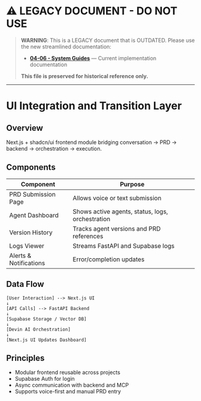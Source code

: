 # ⚠️ LEGACY DOCUMENT - DO NOT USE

> **WARNING**: This is a LEGACY document that is OUTDATED. Please use the new streamlined documentation:
> - **[04-06 - System Guides](../../04-prd-system.md)** — Current implementation documentation
> 
> **This file is preserved for historical reference only.**

---

# UI Integration and Transition Layer

## Overview
Next.js + shadcn/ui frontend module bridging conversation → PRD → backend → orchestration → execution.

## Components
| Component | Purpose |
|-----------|---------|
| PRD Submission Page | Allows voice or text submission |
| Agent Dashboard | Shows active agents, status, logs, orchestration |
| Version History | Tracks agent versions and PRD references |
| Logs Viewer | Streams FastAPI and Supabase logs |
| Alerts & Notifications | Error/completion updates |

## Data Flow
```
[User Interaction] --> Next.js UI
↓
[API Calls] --> FastAPI Backend
↓
[Supabase Storage / Vector DB]
↓
[Devin AI Orchestration]
↓
[Next.js UI Updates Dashboard]
```

## Principles
- Modular frontend reusable across projects
- Supabase Auth for login
- Async communication with backend and MCP
- Supports voice-first and manual PRD entry

